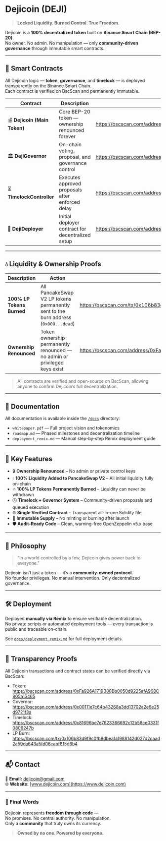 # Dejicoin (DEJI)

> **Locked Liquidity. Burned Control. True Freedom.**

Dejicoin is a **100% decentralized token** built on **Binance Smart Chain (BEP-20)**.  
No owner. No admin. No manipulation — only **community-driven governance** through immutable smart contracts.

---

## 🔗 Smart Contracts

All Dejicoin logic — **token**, **governance**, and **timelock** — is deployed transparently on the Binance Smart Chain.  
Each contract is verified on BscScan and permanently immutable.

| Contract | Description | BscScan Link |
|-----------|--------------|--------------|
| 💰 **Dejicoin (Main Token)** | Core BEP-20 token — ownership renounced forever | https://bscscan.com/address/0xFa926A1719B80Bb0050d9225afA968C805a15465#code |
| 🏛 **DejiGovernor** | On-chain voting, proposal, and governance control | https://bscscan.com/address/0x00111e7c64b43268a3dd13702a2e6e25d9721f3a#code |
| ⏳ **TimelockController** | Executes approved proposals after enforced delay | https://bscscan.com/address/0x81696be7e7623366692c12b58ce0331f0806247b#code |
| 🧱 **DejiDeployer** | Initial deployer contract for decentralized setup | https://bscscan.com/address/0x9970e0ca0a613dd231a0c45d90ea9871f93ff63e |

---

## 💧 Liquidity & Ownership Proofs

| Description | Action | Proof |
|--------------|---------|--------|
| **100% LP Tokens Burned** | All PancakeSwap V2 LP tokens permanently sent to the burn address (`0x000...dead`) | https://bscscan.com/tx/0x106b83d9f9c0fb8dbea1a1988142d027d2caad2a59da643a5fd06cabf815d6b4 |
| **Ownership Renounced** | Token ownership permanently renounced — no admin or privileged keys exist | https://bscscan.com/address/0xFa926A1719B80Bb0050d9225afA968C805a15465#readContract |

> All contracts are verified and open-source on BscScan, allowing anyone to confirm Dejicoin’s full decentralization.

---

## 📄 Documentation

All documentation is available inside the [`/docs`](./docs) directory:

- `whitepaper.pdf` — Full project vision and tokenomics  
- `roadmap.md` — Phased milestones and decentralization timeline  
- `deployment_remix.md` — Manual step-by-step Remix deployment guide  

---

## 🧠 Key Features

- 🔒 **Ownership Renounced** – No admin or private control keys  
- 💧 **100% Liquidity Added to PancakeSwap V2** – All initial liquidity fully on-chain  
- 🔥 **100% LP Tokens Permanently Burned** – Liquidity can never be withdrawn  
- 🕒 **Timelock + Governor System** – Community-driven proposals and queued execution  
- 🌐 **Single Verified Contract** – Transparent all-in-one Solidity file  
- 🧾 **Immutable Supply** – No minting or burning after launch  
- 🛡 **Audit-Ready Code** – Clean, warning-free OpenZeppelin v5.x base  

---

## 🧭 Philosophy

> “In a world controlled by a few, Dejicoin gives power back to everyone.”

Dejicoin isn’t just a token — it’s a **community-owned protocol**.  
No founder privileges. No manual intervention. Only decentralized governance.

---

## 🛠 Deployment

Deployed **manually via Remix** to ensure verifiable decentralization.  
No private scripts or automated deployment tools — every transaction is public and traceable on-chain.  

See [`docs/deployment_remix.md`](./docs/deployment_remix.md) for full deployment details.

---

## 🧾 Transparency Proofs

All Dejicoin transactions and contract states can be verified directly via BscScan:

- Token: https://bscscan.com/address/0xFa926A1719B80Bb0050d9225afA968C805a15465  
- Governor: https://bscscan.com/address/0x00111e7c64b43268a3dd13702a2e6e25d9721f3a  
- Timelock: https://bscscan.com/address/0x81696be7e7623366692c12b58ce0331f0806247b  
- LP Burn: https://bscscan.com/tx/0x106b83d9f9c0fb8dbea1a1988142d027d2caad2a59da643a5fd06cabf815d6b4  

---

## 📬 Contact

📧 **Email:** dejicoin@gmail.com  
🌐 **Website:** [www.dejicoin.com](https://www.dejicoin.com)

---

### 🏁 Final Words

Dejicoin represents **freedom through code** —  
No promises. No central authority. No manipulation.  
Only a **community** that truly owns its currency.

> **Owned by no one. Powered by everyone.**

